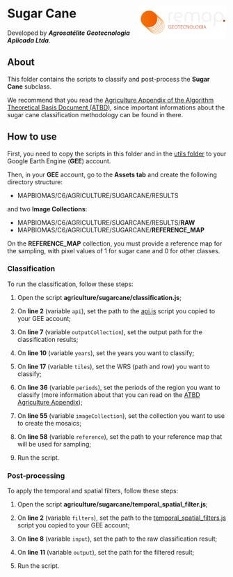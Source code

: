<div>
    <img src='../assets/logo.png' height='auto' width='200' align='right'>
    <h1>Sugar Cane</h1>
</div>

Developed by ***Agrosatélite Geotecnologia Aplicada Ltda***.

## About

This folder contains the scripts to classify and post-process the **Sugar Cane** subclass. 

We recommend that you read the [Agriculture Appendix of the Algorithm Theoretical Basis Document (ATBD)](https://mapbiomas.org/download-dos-atbds), since important informations about the sugar cane classification methodology can be found in there. 

## How to use

First, you need to copy the scripts in this folder and in the [utils folder](../utils) to your Google Earth Engine (**GEE**) account.

Then, in your **GEE** account, go to the **Assets tab** and create the following directory structure:

 - MAPBIOMAS/C6/AGRICULTURE/SUGARCANE/RESULTS

and two **Image Collections**:

 - MAPBIOMAS/C6/AGRICULTURE/SUGARCANE/RESULTS/**RAW**
 - MAPBIOMAS/C6/AGRICULTURE/SUGARCANE/**REFERENCE_MAP**

On the **REFERENCE_MAP** collection, you must provide a reference map for the sampling, with pixel values of 1 for sugar cane and 0 for other classes.

### Classification

To run the classification, follow these steps:

1. Open the script **agriculture/sugarcane/classification.js**;

2. On **line 2** (variable `api`), set the path to the [api.js](../utils/api.js) script you copied to your GEE account;

3. On **line 7** (variable `outputCollection`), set the output path for the classification results;
  
4. On **line 10**  (variable `years`), set the years you want to classify;
    
5. On **line 17** (variable `tiles`), set the WRS (path and row) you want to classify;
    
6. On **line 36** (variable `periods`), set the periods of the region you want to classify (more information about that you can read on the [ATBD Agriculture Appendix](https://mapbiomas.org/download-dos-atbds));
    
7. On **line 55** (variable `imageCollection`), set the collection you want to use to create the mosaics;

8. On **line 58** (variable `reference`), set the path to your reference map that will be used for sampling;
   
9. Run the script.

### Post-processing

To apply the temporal and spatial filters, follow these steps: 

1. Open the script **agriculture/sugarcane/temporal_spatial_filter.js**;

2. On **line 2** (variable `filters`), set the path to the [temporal_spatial_filters.js](../utils/temporal_spatial_filters.js) script you copied to your GEE account;

3. On **line 8** (variable `input`), set the path to the raw classification result;

4. On **line 11** (variable `output`), set the path for the filtered result;

5. Run the script.